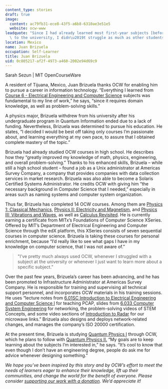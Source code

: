 ```yaml
---
content_type: stories
draft: true
image:
  content: ac79fb31-ece8-43f5-a6b8-6310ae3e51e5
  website: ocw-www
leadquote: "Since I had already learned most first-year subjects [before] I applied\
  \ to the university, I didn\u2019t struggle as much as other students\u2026"
location: Mexico
name: Juan Brizuela
occupation: Self-Learner
title: Juan Brizuela
uid: 0c805217-af2f-4973-a460-2002e94d69c9
---
```

Sarah Sezun | MIT OpenCourseWare

A resident of Tijuana, Mexico, Juan Brizuela thanks OCW for enabling him to pursue a career in information technology. “Everything I learned from [Course 6 - Electrical Engineering and Computer Science](/search/?d=Electrical%20Engineering%20and%20Computer%20Science&s=department_course_numbers.sort_coursenum) subjects was fundamental to my line of work,” he says, “since it requires domain knowledge, as well as problem-solving skills.”

A physics major, Brizuela withdrew from his university after his undergraduate program in Quantum Information ended due to a lack of funding. Nevertheless, Brizuela was determined to pursue his education. He states, “I decided I would be best off taking only courses I’m passionate about, and learning everything at my own pace, to assure that I obtained complete mastery of the topic.”

Brizuela had already studied OCW courses in high school. He describes how they “greatly improved my knowledge of math, physics, engineering, and overall problem-solving.” Thanks to his enhanced skills, Brizuela – while still a high school student – found a job as a Unix administrator at Americas Survey Company, a company that provides companies with data collection services in market research. Brizuela was also able to become a Solaris Certified Systems Administrator. He credits OCW with giving him “the necessary background in Computer Science that I needed,” especially in areas such as naming systems and computer system organization.

Thus far, Brizuela has completed 14 OCW courses. Among them are [Physics 1: Classical Mechanics](/courses/8-01sc-classical-mechanics-fall-2016), [Physics II: Electricity and Magnetism](/courses/8-02-physics-ii-electricity-and-magnetism-spring-2007), and [Physics III: Vibrations and Waves](/courses/8-03sc-physics-iii-vibrations-and-waves-fall-2016), as well as [Calculus Revisited](/courses/res-18-006-calculus-revisited-single-variable-calculus-fall-2010). He is currently earning a certificate from MITx’s Foundations of Computer Science XSeries. Offered by MIT’s Department of Electrical Engineering and Computer Science through the edX platform, this XSeries consists of seven sequential courses in computer science. Brizuela is taking these courses for personal enrichment, because “I’d really like to see what gaps I have in my knowledge on computer science, that I was not aware of.”

> "I’ve pretty much always used OCW, whenever I struggled with a subject at the university or whenever I just want to learn more about a specific subject.”

Over the past few years, Brizuela’s career has been advancing, and he has been promoted to Infrastructure Administrator at Americas Survey Company. He is responsible for training and supervising all technical support personnel, and incorporates OCW materials in his training sessions. He uses “lecture notes from [6.01SC Introduction to Electrical Engineering and Computer Science I](/courses/6-01sc-introduction-to-electrical-engineering-and-computer-science-i-spring-2011) for teaching PCAP, slides from [6.033 Computer System Engineering](/courses/6-033-computer-system-engineering-spring-2018) for networking, the problem-solving videos of STEM Concepts, and some video sections of [Introduction to Radar](/courses/res-ll-001-introduction-to-radar-systems-spring-2007) for our microwave links.” Brizuela also designs and deploys network-related changes, and manages the company’s ISO 20000 certification.

At the present time, Brizuela is studying [Quantum Physics I](/courses/8-04-quantum-physics-i-spring-2013) through OCW, which he plans to follow with [Quantum Physics II.](/courses/8-05-quantum-physics-ii-fall-2013) “My goals are to keep learning about the subjects I’m interested in,” he says. “It’s cool to know that even though I don’t have an engineering degree, people do ask me for advice whenever designing something.”

  
  
*We hope you’ve been inspired by this story and by OCW’s effort to meet the needs of learners eager to enhance their knowledge, lift up their communities, and change the world for the benefit of everyone. Please consider* [*supporting our work with a donation*](https://giving.mit.edu/give/to/ocw/?utm_source=site&utm_medium=ocwstories&utm_campaign=donate&utm_content=brizuela)*. We’d appreciate it!*